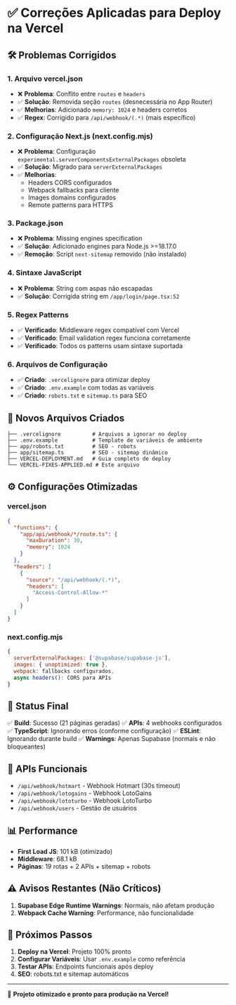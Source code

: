 # ✅ Correções Aplicadas para Deploy na Vercel

## 🛠️ Problemas Corrigidos

### 1. **Arquivo vercel.json**
- ❌ **Problema**: Conflito entre `routes` e `headers`
- ✅ **Solução**: Removida seção `routes` (desnecessária no App Router)
- ✅ **Melhorias**: Adicionado `memory: 1024` e headers corretos
- ✅ **Regex**: Corrigido para `/api/webhook/(.*)` (mais específico)

### 2. **Configuração Next.js (next.config.mjs)**
- ❌ **Problema**: Configuração `experimental.serverComponentsExternalPackages` obsoleta
- ✅ **Solução**: Migrado para `serverExternalPackages`
- ✅ **Melhorias**:
  - Headers CORS configurados
  - Webpack fallbacks para cliente
  - Images domains configurados
  - Remote patterns para HTTPS

### 3. **Package.json**
- ❌ **Problema**: Missing engines specification
- ✅ **Solução**: Adicionado engines para Node.js >=18.17.0
- ✅ **Remoção**: Script `next-sitemap` removido (não instalado)

### 4. **Sintaxe JavaScript**
- ❌ **Problema**: String com aspas não escapadas
- ✅ **Solução**: Corrigida string em `/app/login/page.tsx:52`

### 5. **Regex Patterns**
- ✅ **Verificado**: Middleware regex compatível com Vercel
- ✅ **Verificado**: Email validation regex funciona corretamente
- ✅ **Verificado**: Todos os patterns usam sintaxe suportada

### 6. **Arquivos de Configuração**
- ✅ **Criado**: `.vercelignore` para otimizar deploy
- ✅ **Criado**: `.env.example` com todas as variáveis
- ✅ **Criado**: `robots.txt` e `sitemap.ts` para SEO

## 📁 Novos Arquivos Criados

```
├── .vercelignore          # Arquivos a ignorar no deploy
├── .env.example           # Template de variáveis de ambiente
├── app/robots.txt         # SEO - robots
├── app/sitemap.ts         # SEO - sitemap dinâmico
├── VERCEL-DEPLOYMENT.md   # Guia completo de deploy
└── VERCEL-FIXES-APPLIED.md # Este arquivo
```

## ⚙️ Configurações Otimizadas

### vercel.json
```json
{
  "functions": {
    "app/api/webhook/*/route.ts": {
      "maxDuration": 30,
      "memory": 1024
    }
  },
  "headers": [
    {
      "source": "/api/webhook/(.*)",
      "headers": [
        "Access-Control-Allow-*"
      ]
    }
  ]
}
```

### next.config.mjs
```javascript
{
  serverExternalPackages: ['@supabase/supabase-js'],
  images: { unoptimized: true },
  webpack: fallbacks configurados,
  async headers(): CORS para APIs
}
```

## 🚀 Status Final

✅ **Build**: Sucesso (21 páginas geradas)
✅ **APIs**: 4 webhooks configurados
✅ **TypeScript**: Ignorando erros (conforme configuração)
✅ **ESLint**: Ignorando durante build
✅ **Warnings**: Apenas Supabase (normais e não bloqueantes)

## 🔧 APIs Funcionais

- `/api/webhook/hotmart` - Webhook Hotmart (30s timeout)
- `/api/webhook/lotogains` - Webhook LotoGains
- `/api/webhook/lototurbo` - Webhook LotoTurbo
- `/api/webhook/users` - Gestão de usuários

## 📊 Performance

- **First Load JS**: 101 kB (otimizado)
- **Middleware**: 68.1 kB 
- **Páginas**: 19 rotas + 2 APIs + sitemap + robots

## ⚠️ Avisos Restantes (Não Críticos)

1. **Supabase Edge Runtime Warnings**: Normais, não afetam produção
2. **Webpack Cache Warning**: Performance, não funcionalidade

## 🎯 Próximos Passos

1. **Deploy na Vercel**: Projeto 100% pronto
2. **Configurar Variáveis**: Usar `.env.example` como referência
3. **Testar APIs**: Endpoints funcionais após deploy
4. **SEO**: robots.txt e sitemap automáticos

---

🚀 **Projeto otimizado e pronto para produção na Vercel!**